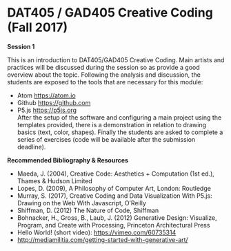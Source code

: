 DAT405 / GAD405 Creative Coding  
(Fall 2017)
===========================================

__Session 1__

This is an introduction to DAT405/GAD405 Creative Coding. Main artists and practices will be discussed during the session so as provide a good overview about the topic. Following the analysis and discussion, the students are exposed to the tools that are necessary for this module:  
* Atom https://atom.io  
* Github https://github.com  
* P5.js https://p5js.org  
After the setup of the software and configuring a main project using the templates provided, there is a demonstration in relation to drawing basics (text, color, shapes). Finally the students are asked to complete a series of exercises (code will be available after the submission deadline).  

**Recommended Bibliography & Resources**  
* Maeda, J. (2004), Creative Code: Aesthetics + Computation (1st ed.), Thames & Hudson Limited  
* Lopes, D. (2009), A Philosophy of Computer Art, London: Routledge  
* Murray, S. (2017), Creative Coding and Data Visualization With P5.js: Drawing on the Web With Javascript, O’Reilly  
* Shiffman, D. (2012) The Nature of Code, Shiffman  
* Bohnacker, H., Gross, B., Laub, J. (2012) Generative Design: Visualize, Program, and Create with Processing, Princeton Architectural Press  
* Hello World! (short video): https://vimeo.com/60735314  
* http://mediamilitia.com/getting-started-with-generative-art/  
